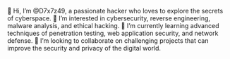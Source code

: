 👋 Hi, I’m @D7x7z49, a passionate hacker who loves to explore the secrets of cyberspace.
👀 I’m interested in cybersecurity, reverse engineering, malware analysis, and ethical hacking.
🌱 I’m currently learning advanced techniques of penetration testing, web application security, and network defense.
💞️ I’m looking to collaborate on challenging projects that can improve the security and privacy of the digital world.
